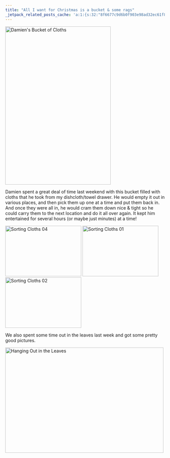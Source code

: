 ```yaml
---
title: "All I want for Christmas is a bucket & some rags"
_jetpack_related_posts_cache: 'a:1:{s:32:"8f6677c9d6b0f903e98ad32ec61f8deb";a:2:{s:7:"expires";i:1515548210;s:7:"payload";a:3:{i:0;a:1:{s:2:"id";i:196;}i:1;a:1:{s:2:"id";i:215;}i:2;a:1:{s:2:"id";i:247;}}}}'
---
```

<p><a href="http://www.flickr.com/photos/lemon/2968574238/" class="tt-flickr tt-flickr-Medium" title="Damien's Bucket of Cloths"><img class="alignnone" src="http://farm4.static.flickr.com/3219/2968574238_bf71b5d257.jpg" alt="Damien's Bucket of Cloths" width="333" height="500" /></a></p>
<p>Damien spent a great deal of time last weekend with this bucket filled with cloths that he took from my dishcloth/towel drawer.  He would empty it out in various places, and then pick them up one at a time and put them back in.  And once they were all in, he would cram them down nice &amp; tight so he could carry them to the next location and do it all over again.  It kept him entertained for several hours (or maybe just minutes) at a time!</p>
<p><a href="http://www.flickr.com/photos/lemon/2967738329/" class="tt-flickr tt-flickr-Small" title="Sorting Cloths 04"><img class="alignleft" src="http://farm4.static.flickr.com/3174/2967738329_4ca69bf9c3_m.jpg" alt="Sorting Cloths 04" width="240" height="160" /></a> <a href="http://www.flickr.com/photos/lemon/2968576640/" class="tt-flickr tt-flickr-Small" title="Sorting Cloths 01"><img class="alignright" src="http://farm4.static.flickr.com/3169/2968576640_0d9783f04e_m.jpg" alt="Sorting Cloths 01" width="240" height="160" /></a> <a href="http://www.flickr.com/photos/lemon/2968578918/" class="tt-flickr tt-flickr-Small" title="Sorting Cloths 02"><img class="aligncenter" src="http://farm4.static.flickr.com/3232/2968578918_2518cc8a81_m.jpg" alt="Sorting Cloths 02" width="240" height="160" /></a></p>
<p>We also spent some time out in the leaves last week and got some pretty good pictures.</p>
<p><a href="http://www.flickr.com/photos/lemon/2967747631/" class="tt-flickr tt-flickr-Medium" title="Hanging Out in the Leaves"><img class="alignleft" src="http://farm4.static.flickr.com/3202/2967747631_9b77bc220b.jpg" alt="Hanging Out in the Leaves" width="500" height="333" /></a></p>
